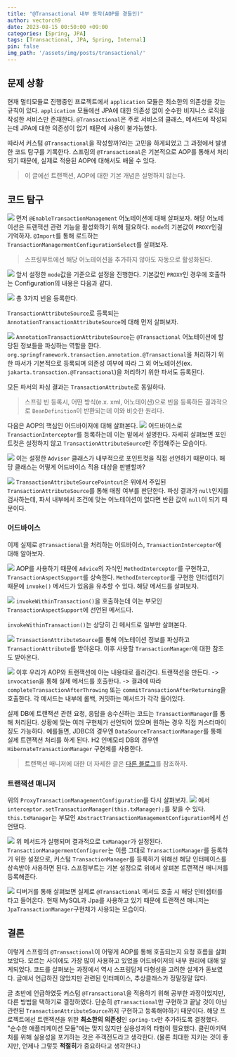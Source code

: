 ```yaml
---
title: "@Transactional 내부 동작(AOP를 곁들인)"
author: vectorch9
date: 2023-08-15 00:50:00 +09:00
categories: [Spring, JPA]
tags: [Transactional, JPA, Spring, Internal]
pin: false
img_path: '/assets/img/posts/transactional/'
---
```


## 문제 상황
현재 멀티모듈로 진행중인 프로젝트에서 `application` 모듈은 최소한의 의존성을 갖는 규칙이 있다. `application` 모듈에선 JPA에 대한 의존성 없이 순수한 비지니스 로직을 작성한 서비스만 존재한다. `@Transactional`은 주로 서비스의 클래스, 메서드에 작성되는데 JPA에 대한 의존성이 없기 때문에 사용이 불가능했다.

따라서 커스텀 `@Transactional`을 작성할까?라는 고민을 하게되었고 그 과정에서 발생한 코드 탐구를 기록한다. 스프링의 `@Transactional`은 기본적으로 AOP를 통해서 처리되기 때문에, 실제로 적용된 AOP에 대해서도 배울 수 있다.

>이 글에선 트랜잭션, AOP에 대한 기본 개념은 설명하지 않는다.

## 코드 탐구
![](code0.png)
먼저 `@EnableTransactionManagement` 어노테이션에 대해 살펴보자. 해당 어노테이션은 트랜잭션 관련 기능을 활성화하기 위해 필요하다. `mode`의 기본값이 `PROXY`인걸 기억하자. `@Import`를 통해 로드하는 `TransactionManagermentConfigurationSelect`를 살펴보자.

> 스프링부트에선 해당 어노테이션을 추가하지 않아도 자동으로 활성화된다.

![](code1.png)
앞서 설정한 `mode`값을 기준으로 설정을 진행한다. 기본값인 `PROXY`인 경우에 호출하는 Configuration의 내용은 다음과 같다.

![](code2.png)
총 3가지 빈을 등록한다.

`TransactionAttributeSource`로 등록되는 `AnnotationTransactionAttributeSource`에 대해 먼저 살펴보자.

![](code3.png)
`AnnotationTransactionAttributeSource`는 `@Transactional` 어노테이션에 할당된 정보들을 파싱하는 역할을 한다. `org.springframework.transaction.annotation.@Transactional`을 처리하기 위한 파서가 기본적으로 등록되며 의존성 여부에 따라 그 외 어노테이션(ex. `jakarta.transaction.@Transactional`)을 처리하기 위한 파서도 등록된다.

모든 파서의 파싱 결과는 `TransactionAttribute`로 동일하다. 
> 스프링 빈 등록시, 어떤 방식(e.x. xml, 어노테이션)으로 빈을 등록하든 결과적으로  `BeanDefinition`이 반환되는데 이와 비슷한 원리다.

다음은 AOP의 핵심인 어드바이저에 대해 살펴본다.
![](code4.png)
어드바이스로 `TransactionInterceptor`를 등록하는데 이는 밑에서 설명한다. 자세히 살펴보면 포인트컷은 설정하지 않고 `TransactionAttributeSource`만 주입해주는 모습이다.

![](code5.png)
이는 설정한 `Advisor` 클래스가 내부적으로 포인트컷을 직접 선언하기 때문이다. 해당 클래스는 어떻게 어드바이스 적용 대상을 판별할까?

![](code6.png)
`TransactionAttributeSourcePointcut`은 위에서 주입된 `TransactionAttributeSource`를 통해 매칭 여부를 판단한다. 파싱 결과가 `null`인지를 검사하는데, 파서 내부에서 조건에 맞는 어노테이션이 없다면 반환 값이 `null`이 되기 때문이다.

### 어드바이스
이제 실제로 `@Transactional`을 처리하는 어드바이스, `TransactionInterceptor`에 대해 알아보자.

![](code7.png)
AOP를 사용하기 때문에 `Advice`의 자식인 `MethodInterceptor`를 구현하고, `TransactionAspectSupport`를 상속한다. `MethodInterceptor`를 구현한 인터셉터기 때문에 `invoke()` 메서드가 있음을 유추할 수 있다. 해당 메서드를 살펴보자.

![](code8.png)
`invokeWithinTransaction()`을 호출하는데 이는 부모인 `TransactionAspectSupport`에 선언된 메서드다.

`invokeWithinTransaction()`는 상당히 긴 메서드로 일부만 살펴본다.

![](code9.png)
`TransactionAttributeSource`를 통해 어노테이션 정보를 파싱하고 `TransactionAttribute`를 받아온다. 이후 사용할 `TransactionManager`에 대한 참조도 받아온다.

![](code10.png)
이후 우리가 AOP와 트랜잭션에 아는 내용대로 흘러간다. 트랜잭션을 만든다. -> `invocation`을 통해 실제 메서드를 호출한다. -> 결과에 따라 `completeTransactionAfterThrowing` 또는 `commitTransactionAfterReturning`을 호출한다. 각 메서드는 내부에 롤백, 커밋하는 메서드가 각각 들어있다.

실제 DB에 트랜잭션 관련 요청, 응답을 송수신하는 코드는 `TransactionManager`를 통해 처리된다. 상황에 맞는 여러 구현체가 선언되어 있으며 원하는 경우 직접 커스터마이징도 가능하다. 예를들면, JDBC의 경우엔 `DataSourceTransactionManager`를 통해 실제 트랜잭션 처리를 하게 된다. H2 인메모리 DB의 경우엔 `HibernateTransactionManager` 구현체를 사용한다.

> 트랜잭션 매니저에 대한 더 자세한 글은 [다른 블로그](https://dhsim86.github.io/web/2017/11/04/spring_custom_transactionmanager-post.html)를 참조하자.

### 트랜잭션 매니저
위의 `ProxyTransactionManagementConfiguration`를 다시 살펴보자.
![](code11.png)
에서 `interceptor.setTransactionManager(this.txManager);`를 찾을 수 있다. `this.txManager`는 부모인 `AbstractTransactionManagementConfiguration`에서 선언됐다.

![](code12.png)
위 메서드가 실행되며 결과적으로 `txManager`가 설정된다. `TransactionManagermentConfigurer`는 이름 그대로 `TransactionManager`를 등록하기 위한 설정으로, 커스텀 `TransactionManager`를 등록하기 위해선 해당 인터페이스를 상속받아 사용하면 된다. 스프링부트는 기본 설정으로 위에서 살펴본 트랜잭션 매니저를 등록해준다.

![](code13.png)
디버거를 통해 살펴보면 실제로 `@Transactional` 메서드 호출 시 해당 인터셉터를 타고 들어온다. 현재 MySQL과 Jpa를 사용하고 있기 때문에 트랜잭션 매니저는 `JpaTransactionManager`구현체가 사용되는 모습이다.

## 결론
이렇게 스프링의 `@Transactional`이 어떻게 AOP를 통해 호출되는지 요청 흐름을 살펴보았다. 모르는 사이에도 가장 많이 사용하고 있었을 어드바이저의 내부 원리에 대해 알게되었다. 코드를 살펴보는 과정에서 역시 스프링답게 다형성을 고려한 설계가 돋보였다. 글에서 언급하진 않았지만 관련된 인터페이스, 추상클래스가 정말정말 많다.

글 초반에 언급하였듯 커스텀 `@Transactional`을 적용하기 위해 공부한 과정이었지만, 다른 방법을 택하기로 결정하였다. 단순히 `@Transactional`만 구현하고 끝날 것이 아닌 관련된 `TransactionAttributeSource`까지 구현하고 등록해야하기 때문이다. 해당 프로젝트에선 트랜잭션을 위한 **최소한의 의존성**인 `spring-tx`만 추가하도록 결정했다. "순수한 애플리케이션 모듈"에는 맞지 않지만 실용성과의 타협이 필요했다. 클린아키텍처를 위해 실용성을 포기하는 것은 주객전도라고 생각한다. (물론 최대한 지키는 것이 좋지만, 언제나 그렇듯 **적절히**가 중요하다고 생각한다.)